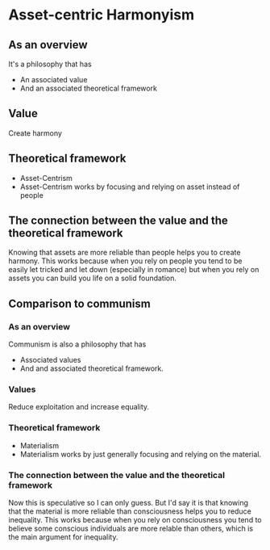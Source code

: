 # Asset-centric Harmonyism

## As an overview

It's a philosophy that has
- An associated value
- And an associated theoretical framework

## Value
Create harmony

## Theoretical framework
- Asset-Centrism
- Asset-Centrism works by focusing and relying on asset instead of people

## The connection between the value and the theoretical framework
Knowing that assets are more reliable than people helps you to create harmony. This works because when you rely on people you tend to be easily let tricked and let down (especially in romance) but when you rely on assets you can build you life on a solid foundation.

## Comparison to communism

### As an overview

Communism is also a philosophy that has
- Associated values
- And and associated theoretical framework.

###  Values

Reduce exploitation and increase equality.

### Theoretical framework
- Materialism
- Materialism works by just generally focusing and relying on the material.

### The connection between the value and the theoretical framework
Now this is speculative so I can only guess. But I'd say it is that knowing that the material is more reliable than consciousness helps you to reduce inequality. This works because when you rely on consciousness you tend to believe some conscious individuals are more relable than others, which is the main argument for inequality.
